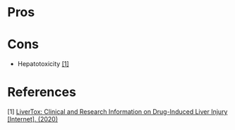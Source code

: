 # Pros

# Cons
- Hepatotoxicity [[1]](#1)

# References
<a id="1">[1]</a> [LiverTox: Clinical and Research Information on Drug-Induced Liver Injury [Internet]. (2020)](https://www.ncbi.nlm.nih.gov/books/NBK548176/#:~:text=Niacin%20can%20cause%20mild%2Dto,severe%20as%20well%20as%20fatal.)